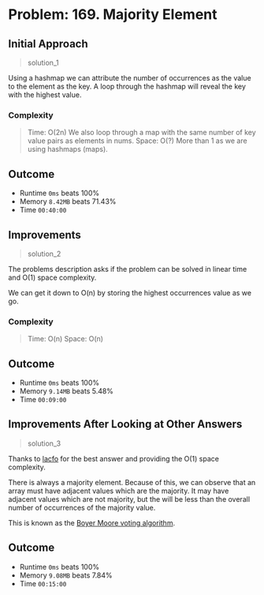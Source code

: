 # Problem: 169. Majority Element

## Initial Approach

> solution_1

Using a hashmap we can attribute the number of occurrences as the value to the element as the key. A loop through the hashmap will reveal the key with the highest value.

### Complexity

> Time: O(2n) We also loop through a map with the same number of key value pairs as elements in nums. 
> Space: O(?) More than 1 as we are using hashmaps (maps).

## Outcome

- Runtime `0ms` beats 100%
- Memory `8.42MB` beats 71.43%
- Time `00:40:00`

## Improvements

> solution_2

The problems description asks if the problem can be solved in linear time and O(1) space complexity.

We can get it down to O(n) by storing the highest occurrences value as we go.

### Complexity

> Time: O(n)
> Space: O(n)

## Outcome

- Runtime `0ms` beats 100%
- Memory `9.14MB` beats 5.48%
- Time `00:09:00`

## Improvements After Looking at Other Answers

> solution_3

Thanks to [lacfo](https://leetcode.com/u/lacfo/) for the best answer and providing the O(1) space complexity.

There is always a majority element. Because of this, we can observe that an array must have adjacent values which are the majority. It may have adjacent values which are not majority, but the will be less than the overall number of occurrences of the majority value.

This is known as the [Boyer Moore voting algorithm](https://en.wikipedia.org/wiki/Boyer%E2%80%93Moore_majority_vote_algorithm).

## Outcome

- Runtime `0ms` beats 100%
- Memory `9.08MB` beats 7.84%
- Time `00:15:00`